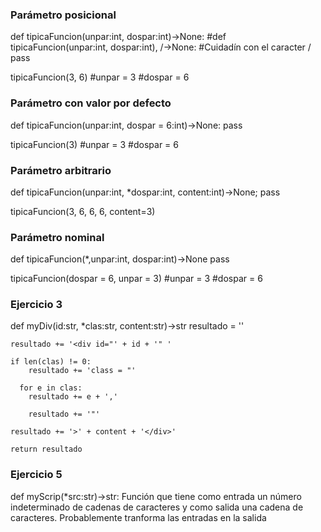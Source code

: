 ### Parámetro posicional
def tipicaFuncion(unpar:int, dospar:int)->None:
#def tipicaFuncion(unpar:int, dospar:int), /->None:    #Cuidadín con el caracter /
    pass

tipicaFuncion(3, 6)
#unpar = 3
#dospar = 6



### Parámetro con valor por defecto
def tipicaFuncion(unpar:int, dospar = 6:int)->None:
    pass

tipicaFuncion(3)
#unpar = 3
#dospar = 6


### Parámetro arbitrario
def tipicaFuncion(unpar:int, *dospar:int, content:int)->None;
    pass

tipicaFuncion(3, 6, 6, 6, content=3)

### Parámetro nominal
def tipicaFuncion(*,unpar:int, dospar:int)->None
    pass

tipicaFuncion(dospar = 6, unpar = 3)
#unpar = 3
#dospar = 6


### Ejercicio 3
def myDiv(id:str, *clas:str, content:str)->str
    resultado = ''
    
    resultado += '<div id="' + id + '" '

    if len(clas) != 0:
        resultado += 'class = "'

      for e in clas:
        resultado += e + ','
      
        resultado += '"'
        
    resultado += '>' + content + '</div>'

    return resultado



### Ejercicio 5
 
def myScrip(*src:str)->str:
Función que tiene como entrada un número indeterminado de cadenas de caracteres y como salida una cadena de caracteres. Probablemente tranforma las entradas en la salida